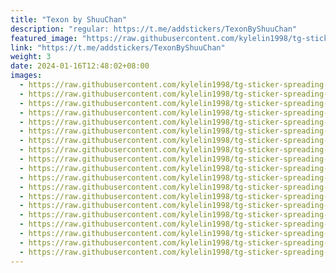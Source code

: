 ```yaml
---
title: "Texon by ShuuChan"
description: "regular: https://t.me/addstickers/TexonByShuuChan"
featured_image: "https://raw.githubusercontent.com/kylelin1998/tg-sticker-spreading-worldwide-images/main/img/39da8408-5c6e-490c-8f90-9e47df807315.jpg"
link: "https://t.me/addstickers/TexonByShuuChan"
weight: 3
date: 2024-01-16T12:48:02+08:00
images:
  - https://raw.githubusercontent.com/kylelin1998/tg-sticker-spreading-worldwide-images/main/img/39da8408-5c6e-490c-8f90-9e47df807315.jpg
  - https://raw.githubusercontent.com/kylelin1998/tg-sticker-spreading-worldwide-images/main/img/d5eb4c59-2e54-4341-a8f0-8299907598d4.jpg
  - https://raw.githubusercontent.com/kylelin1998/tg-sticker-spreading-worldwide-images/main/img/7557bbcf-3e6f-4c89-a42d-b77fa485b341.jpg
  - https://raw.githubusercontent.com/kylelin1998/tg-sticker-spreading-worldwide-images/main/img/1da736af-df56-4be1-9f9f-5b8ce57fd843.jpg
  - https://raw.githubusercontent.com/kylelin1998/tg-sticker-spreading-worldwide-images/main/img/82bf7a0a-5f18-43e5-aa68-e2a8b7895740.jpg
  - https://raw.githubusercontent.com/kylelin1998/tg-sticker-spreading-worldwide-images/main/img/b3eca3f4-28de-47f0-b3f9-be5a42b29275.jpg
  - https://raw.githubusercontent.com/kylelin1998/tg-sticker-spreading-worldwide-images/main/img/20063fac-e6c1-4974-ac4a-ad1bba9bbb7b.jpg
  - https://raw.githubusercontent.com/kylelin1998/tg-sticker-spreading-worldwide-images/main/img/3e4a85ac-03fd-41dd-ae74-f63004157d60.jpg
  - https://raw.githubusercontent.com/kylelin1998/tg-sticker-spreading-worldwide-images/main/img/d082380e-7996-4e88-84aa-91383266d029.jpg
  - https://raw.githubusercontent.com/kylelin1998/tg-sticker-spreading-worldwide-images/main/img/06edc576-6323-457a-b78d-ece89fc9f974.jpg
  - https://raw.githubusercontent.com/kylelin1998/tg-sticker-spreading-worldwide-images/main/img/3f5e2cda-c757-4d70-a210-0c4bc03a2800.jpg
  - https://raw.githubusercontent.com/kylelin1998/tg-sticker-spreading-worldwide-images/main/img/15bbaf2d-2928-46fe-b815-d3b2afb7f427.jpg
  - https://raw.githubusercontent.com/kylelin1998/tg-sticker-spreading-worldwide-images/main/img/e8fb46bb-fcc9-47d0-9a1b-17181e9ff525.jpg
  - https://raw.githubusercontent.com/kylelin1998/tg-sticker-spreading-worldwide-images/main/img/4cb0475c-277e-4041-b89e-f2bdae82437c.jpg
  - https://raw.githubusercontent.com/kylelin1998/tg-sticker-spreading-worldwide-images/main/img/a0573a95-bdf8-49c5-9297-c867334d33e8.jpg
  - https://raw.githubusercontent.com/kylelin1998/tg-sticker-spreading-worldwide-images/main/img/7d1b45ec-e22c-41b9-acad-eeb4603c9391.jpg
  - https://raw.githubusercontent.com/kylelin1998/tg-sticker-spreading-worldwide-images/main/img/7f2adfe4-f291-499f-b14d-729dfcf0baf2.jpg
  - https://raw.githubusercontent.com/kylelin1998/tg-sticker-spreading-worldwide-images/main/img/f88a2633-4533-45bd-b36d-932cbcff7ad8.jpg
  - https://raw.githubusercontent.com/kylelin1998/tg-sticker-spreading-worldwide-images/main/img/f8735722-f78e-496f-8e59-5d1c7803385a.jpg
---
```


